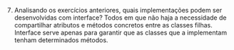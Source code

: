7) Analisando os exercícios anteriores, quais implementações podem ser desenvolvidas com interface?
Todos em que não haja a necessidade de compartilhar atributos e métodos concretos entre as classes filhas.
Interface serve apenas para garantir que as classes que a implementam tenham determinados métodos.
